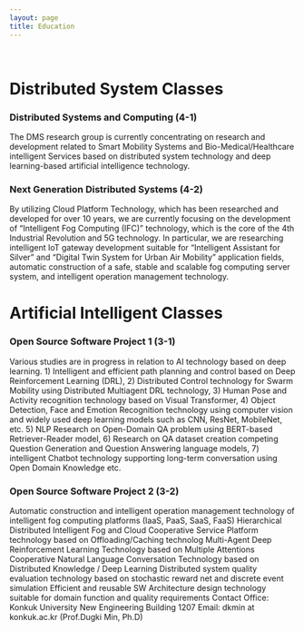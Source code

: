 ```yaml
---
layout: page
title: Education
---
```


<br/>

# Distributed System Classes

### Distributed Systems and Computing (4-1)
The DMS research group is currently concentrating on research and development related to Smart Mobility Systems and Bio-Medical/Healthcare intelligent Services based on distributed system technology and deep learning-based artificial intelligence technology.

### Next Generation Distributed Systems (4-2)
By utilizing Cloud Platform Technology, which has been researched and developed for over 10 years, we are currently focusing on the development of “Intelligent Fog Computing (IFC)” technology, which is the core of the 4th Industrial Revolution and 5G technology. In particular, we are researching intelligent IoT gateway development suitable for “Intelligent Assistant for Silver” and “Digital Twin System for Urban Air Mobility” application fields, automatic construction of a safe, stable and scalable fog computing server system, and intelligent operation management technology.

# Artificial Intelligent Classes

### Open Source Software Project 1 (3-1)
Various studies are in progress in relation to AI technology based on deep learning. 1) Intelligent and efficient path planning and control based on Deep Reinforcement Learning (DRL), 2) Distributed Control technology for Swarm Mobility using Distributed Multiagent DRL technology, 3) Human Pose and Activity recognition technology based on Visual Transformer, 4) Object Detection, Face and Emotion Recognition technology using computer vision and widely used deep learning models such as CNN, ResNet, MobileNet, etc. 5) NLP Research on Open-Domain QA problem using BERT-based Retriever-Reader model, 6) Research on QA dataset creation competing Question Generation and Question Answering language models, 7) intelligent Chatbot technology supporting long-term conversation using Open Domain Knowledge etc.

### Open Source Software Project 2 (3-2)
Automatic construction and intelligent operation management technology of intelligent fog computing platforms (IaaS, PaaS, SaaS, FaaS)
Hierarchical Distributed Intelligent Fog and Cloud Cooperative Service Platform technology based on Offloading/Caching technolog
Multi-Agent Deep Reinforcement Learning Technology based on Multiple Attentions
Cooperative Natural Language Conversation Technology based on Distributed Knowledge / Deep Learning
Distributed system quality evaluation technology based on stochastic reward net and discrete event simulation
Efficient and reusable SW Architecture design technology suitable for domain function and quality requirements
Contact
Office: Konkuk University New Engineering Building 1207
Email: dkmin at konkuk.ac.kr (Prof.Dugki Min, Ph.D) 
